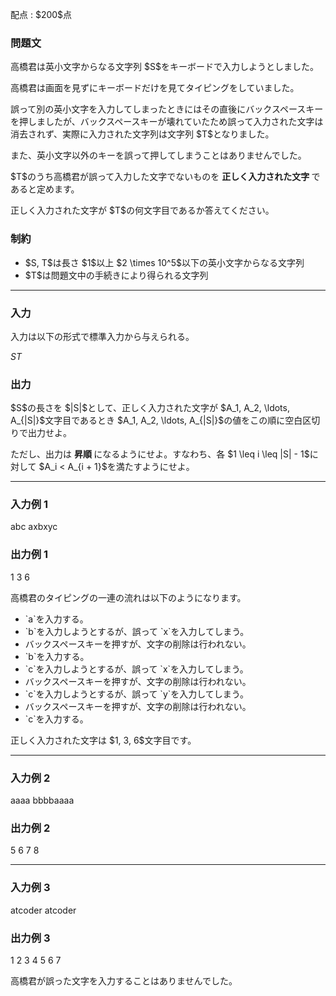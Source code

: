 
<div>

<span>

<span>

<p>
配点 : $200$点
</p>

<div>

<section>

### **問題文**

<p>
高橋君は英小文字からなる文字列 $S$をキーボードで入力しようとしました。
</p>

<p>
高橋君は画面を見ずにキーボードだけを見てタイピングをしていました。
</p>

<p>
誤って別の英小文字を入力してしまったときにはその直後にバックスペースキーを押しましたが、バックスペースキーが壊れていたため誤って入力された文字は消去されず、実際に入力された文字列は文字列 $T$となりました。 
</p>

<p>
また、英小文字以外のキーを誤って押してしまうことはありませんでした。
</p>

<p>
$T$のうち高橋君が誤って入力した文字でないものを
<strong>
正しく入力された文字
</strong>
であると定めます。
</p>

<p>
正しく入力された文字が $T$の何文字目であるか答えてください。
</p>

</section>

</div>

<div>

<section>

### **制約**

<ul>

<li>
$S, T$は長さ $1$以上 $2 \times 10^5$以下の英小文字からなる文字列
</li>

<li>
$T$は問題文中の手続きにより得られる文字列
</li>

</ul>

</section>

</div>

---

<div>

<div>

<section>

### **入力**

<p>
入力は以下の形式で標準入力から与えられる。
</p>

<div>

$S$$T$
</div>

</section>

</div>

<div>

<section>

### **出力**

<p>
$S$の長さを $|S|$として、正しく入力された文字が $A_1, A_2, \ldots, A_{|S|}$文字目であるとき $A_1, A_2, \ldots, A_{|S|}$の値をこの順に空白区切りで出力せよ。
</p>

<p>
ただし、出力は
<strong>
昇順
</strong>
になるようにせよ。すなわち、各 $1 \leq i \leq |S| - 1$に対して $A_i < A_{i + 1}$を満たすようにせよ。
</p>

</section>

</div>

</div>

---

<div>

<section>

### **入力例 1**

<div>

abc
axbxyc

</div>

</section>

</div>

<div>

<section>

### **出力例 1**

<div>

1 3 6

</div>

<p>
高橋君のタイピングの一連の流れは以下のようになります。
</p>

<ul>

<li>
`a`を入力する。
</li>

<li>
`b`を入力しようとするが、誤って `x`を入力してしまう。
</li>

<li>
バックスペースキーを押すが、文字の削除は行われない。
</li>

<li>
`b`を入力する。
</li>

<li>
`c`を入力しようとするが、誤って `x`を入力してしまう。
</li>

<li>
バックスペースキーを押すが、文字の削除は行われない。
</li>

<li>
`c`を入力しようとするが、誤って `y`を入力してしまう。
</li>

<li>
バックスペースキーを押すが、文字の削除は行われない。
</li>

<li>
`c`を入力する。
</li>

</ul>

<p>
正しく入力された文字は $1, 3, 6$文字目です。
</p>

</section>

</div>

---

<div>

<section>

### **入力例 2**

<div>

aaaa
bbbbaaaa

</div>

</section>

</div>

<div>

<section>

### **出力例 2**

<div>

5 6 7 8

</div>

</section>

</div>

---

<div>

<section>

### **入力例 3**

<div>

atcoder
atcoder

</div>

</section>

</div>

<div>

<section>

### **出力例 3**

<div>

1 2 3 4 5 6 7

</div>

<p>
高橋君が誤った文字を入力することはありませんでした。
</p>

</section>

</div>

</span>

</span>

</div>
